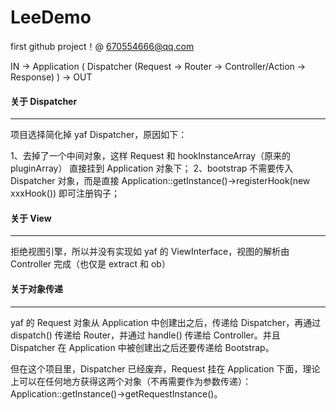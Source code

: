 # LeeDemo

first github project！@ 670554666@qq.com

IN -> Application ( Dispatcher (Request -> Router -> Controller/Action -> Response) ) -> OUT


#### 关于 Dispatcher
---

项目选择简化掉 yaf Dispatcher，原因如下：

1、去掉了一个中间对象，这样 Request 和 hookInstanceArray（原来的 pluginArray） 直接挂到 Application 对象下；
2、bootstrap 不需要传入 Dispatcher 对象，而是直接 Application::getInstance()->registerHook(new xxxHook()) 即可注册钩子；



#### 关于 View
---

拒绝视图引擎，所以并没有实现如 yaf 的 ViewInterface，视图的解析由 Controller 完成（也仅是 extract 和 ob）



#### 关于对象传递
---

yaf 的 Request 对象从 Application 中创建出之后，传递给 Dispatcher，再通过 dispatch() 传递给 Router，并通过 handle() 传递给 Controller。并且 Dispatcher 在 Application 中被创建出之后还要传递给 Bootstrap。

但在这个项目里，Dispatcher 已经废弃，Request 挂在 Application 下面，理论上可以在任何地方获得这两个对象（不再需要作为参数传递）：Application::getInstance()->getRequestInstance()。
